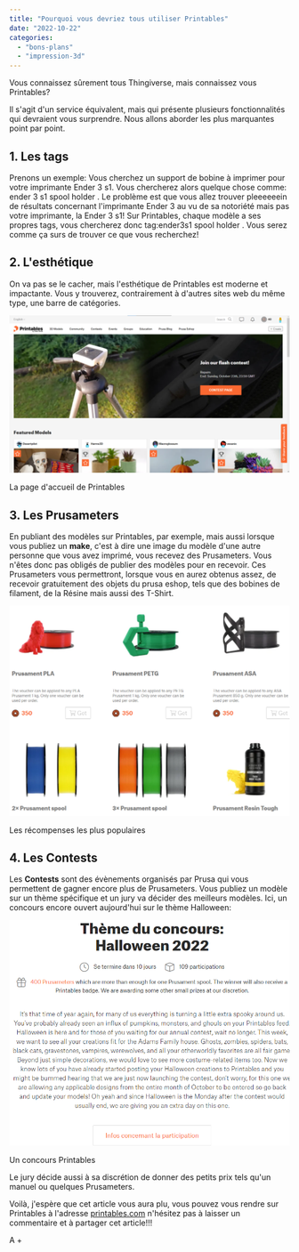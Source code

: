 ```yaml
---
title: "Pourquoi vous devriez tous utiliser Printables"
date: "2022-10-22"
categories: 
  - "bons-plans"
  - "impression-3d"
---
```


Vous connaissez sûrement tous Thingiverse, mais connaissez vous Printables?

Il s'agit d'un service équivalent, mais qui présente plusieurs fonctionnalités qui devraient vous surprendre. Nous allons aborder les plus marquantes point par point.

## 1\. Les tags

Prenons un exemple: Vous cherchez un support de bobine à imprimer pour votre imprimante Ender 3 s1. Vous chercherez alors quelque chose comme: ender 3 s1 spool holder . Le problème est que vous allez trouver pleeeeeein de résultats concernant l'imprimante Ender 3 au vu de sa notoriété mais pas votre imprimante, la Ender 3 s1! Sur Printables, chaque modèle a ses propres tags, vous chercherez donc tag:ender3s1 spool holder . Vous serez comme ça surs de trouver ce que vous recherchez!

## 2\. L'esthétique

On va pas se le cacher, mais l'esthétique de Printables est moderne et impactante. Vous y trouverez, contrairement à d'autres sites web du même type, une barre de catégories.

[![](images/image-2-1024x576.png)](https://electronique.cc/wp-content/uploads/2022/10/image-2.png)

La page d'accueil de Printables

## 3\. Les Prusameters

En publiant des modèles sur Printables, par exemple, mais aussi lorsque vous publiez un **make**, c'est à dire une image du modèle d'une autre personne que vous avez imprimé, vous recevez des Prusameters. Vous n'êtes donc pas obligés de publier des modèles pour en recevoir. Ces Prusameters vous permettront, lorsque vous en aurez obtenus assez, de recevoir gratuitement des objets du prusa eshop, tels que des bobines de filament, de la Résine mais aussi des T-Shirt.

[![](images/www.printables.com_prusameter_rewards-edited.png)](https://electronique.cc/wp-content/uploads/2022/10/www.printables.com_prusameter_rewards.png)

Les récompenses les plus populaires

## 4\. Les Contests 

Les **Contests** sont des évènements organisés par Prusa qui vous permettent de gagner encore plus de Prusameters. Vous publiez un modèle sur un thème spécifique et un jury va décider des meilleurs modèles. Ici, un concours encore ouvert aujourd'hui sur le thème Halloween:

[![](images/www.printables.com_fr_contest_191-halloween-2022-1.png)](https://electronique.cc/wp-content/uploads/2022/10/www.printables.com_fr_contest_191-halloween-2022-1.png)

Un concours Printables

Le jury décide aussi à sa discrétion de donner des petits prix tels qu'un manuel ou quelques Prusameters.

Voilà, j'espère que cet article vous aura plu, vous pouvez vous rendre sur Printables à l'adresse [printables.com](https://printables.com) n'hésitez pas à laisser un commentaire et à partager cet article!!!

A +
